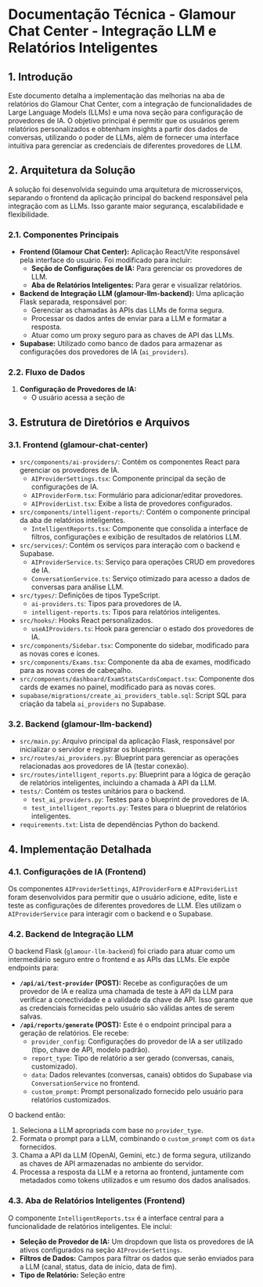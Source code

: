 # Documentação Técnica - Glamour Chat Center - Integração LLM e Relatórios Inteligentes

## 1. Introdução

Este documento detalha a implementação das melhorias na aba de relatórios do Glamour Chat Center, com a integração de funcionalidades de Large Language Models (LLMs) e uma nova seção para configuração de provedores de IA. O objetivo principal é permitir que os usuários gerem relatórios personalizados e obtenham insights a partir dos dados de conversas, utilizando o poder de LLMs, além de fornecer uma interface intuitiva para gerenciar as credenciais de diferentes provedores de LLM.

## 2. Arquitetura da Solução

A solução foi desenvolvida seguindo uma arquitetura de microsserviços, separando o frontend da aplicação principal do backend responsável pela integração com as LLMs. Isso garante maior segurança, escalabilidade e flexibilidade.

### 2.1. Componentes Principais

- **Frontend (Glamour Chat Center):** Aplicação React/Vite responsável pela interface do usuário. Foi modificado para incluir:
    - **Seção de Configurações de IA:** Para gerenciar os provedores de LLM.
    - **Aba de Relatórios Inteligentes:** Para gerar e visualizar relatórios.
- **Backend de Integração LLM (glamour-llm-backend):** Uma aplicação Flask separada, responsável por:
    - Gerenciar as chamadas às APIs das LLMs de forma segura.
    - Processar os dados antes de enviar para a LLM e formatar a resposta.
    - Atuar como um proxy seguro para as chaves de API das LLMs.
- **Supabase:** Utilizado como banco de dados para armazenar as configurações dos provedores de IA (`ai_providers`).

### 2.2. Fluxo de Dados

1.  **Configuração de Provedores de IA:**
    - O usuário acessa a seção de 


## 3. Estrutura de Diretórios e Arquivos

### 3.1. Frontend (glamour-chat-center)

- `src/components/ai-providers/`: Contém os componentes React para gerenciar os provedores de IA.
    - `AIProviderSettings.tsx`: Componente principal da seção de configurações de IA.
    - `AIProviderForm.tsx`: Formulário para adicionar/editar provedores.
    - `AIProviderList.tsx`: Exibe a lista de provedores configurados.
- `src/components/intelligent-reports/`: Contém o componente principal da aba de relatórios inteligentes.
    - `IntelligentReports.tsx`: Componente que consolida a interface de filtros, configurações e exibição de resultados de relatórios LLM.
- `src/services/`: Contém os serviços para interação com o backend e Supabase.
    - `AIProviderService.ts`: Serviço para operações CRUD em provedores de IA.
    - `ConversationService.ts`: Serviço otimizado para acesso a dados de conversas para análise LLM.
- `src/types/`: Definições de tipos TypeScript.
    - `ai-providers.ts`: Tipos para provedores de IA.
    - `intelligent-reports.ts`: Tipos para relatórios inteligentes.
- `src/hooks/`: Hooks React personalizados.
    - `useAIProviders.ts`: Hook para gerenciar o estado dos provedores de IA.
- `src/components/Sidebar.tsx`: Componente do sidebar, modificado para as novas cores e ícones.
- `src/components/Exams.tsx`: Componente da aba de exames, modificado para as novas cores de cabeçalho.
- `src/components/dashboard/ExamStatsCardsCompact.tsx`: Componente dos cards de exames no painel, modificado para as novas cores.
- `supabase/migrations/create_ai_providers_table.sql`: Script SQL para criação da tabela `ai_providers` no Supabase.

### 3.2. Backend (glamour-llm-backend)

- `src/main.py`: Arquivo principal da aplicação Flask, responsável por inicializar o servidor e registrar os blueprints.
- `src/routes/ai_providers.py`: Blueprint para gerenciar as operações relacionadas aos provedores de IA (testar conexão).
- `src/routes/intelligent_reports.py`: Blueprint para a lógica de geração de relatórios inteligentes, incluindo a chamada à API da LLM.
- `tests/`: Contém os testes unitários para o backend.
    - `test_ai_providers.py`: Testes para o blueprint de provedores de IA.
    - `test_intelligent_reports.py`: Testes para o blueprint de relatórios inteligentes.
- `requirements.txt`: Lista de dependências Python do backend.

## 4. Implementação Detalhada

### 4.1. Configurações de IA (Frontend)

Os componentes `AIProviderSettings`, `AIProviderForm` e `AIProviderList` foram desenvolvidos para permitir que o usuário adicione, edite, liste e teste as configurações de diferentes provedores de LLM. Eles utilizam o `AIProviderService` para interagir com o backend e o Supabase.

### 4.2. Backend de Integração LLM

O backend Flask (`glamour-llm-backend`) foi criado para atuar como um intermediário seguro entre o frontend e as APIs das LLMs. Ele expõe endpoints para:

- **`/api/ai/test-provider` (POST):** Recebe as configurações de um provedor de IA e realiza uma chamada de teste à API da LLM para verificar a conectividade e a validade da chave de API. Isso garante que as credenciais fornecidas pelo usuário são válidas antes de serem salvas.
- **`/api/reports/generate` (POST):** Este é o endpoint principal para a geração de relatórios. Ele recebe:
    - `provider_config`: Configurações do provedor de IA a ser utilizado (tipo, chave de API, modelo padrão).
    - `report_type`: Tipo de relatório a ser gerado (conversas, canais, customizado).
    - `data`: Dados relevantes (conversas, canais) obtidos do Supabase via `ConversationService` no frontend.
    - `custom_prompt`: Prompt personalizado fornecido pelo usuário para relatórios customizados.

O backend então:
1.  Seleciona a LLM apropriada com base no `provider_type`.
2.  Formata o prompt para a LLM, combinando o `custom_prompt` com os `data` fornecidos.
3.  Chama a API da LLM (OpenAI, Gemini, etc.) de forma segura, utilizando as chaves de API armazenadas no ambiente do servidor.
4.  Processa a resposta da LLM e a retorna ao frontend, juntamente com metadados como tokens utilizados e um resumo dos dados analisados.

### 4.3. Aba de Relatórios Inteligentes (Frontend)

O componente `IntelligentReports.tsx` é a interface central para a funcionalidade de relatórios inteligentes. Ele inclui:

- **Seleção de Provedor de IA:** Um dropdown que lista os provedores de IA ativos configurados na seção `AIProviderSettings`.
- **Filtros de Dados:** Campos para filtrar os dados que serão enviados para a LLM (canal, status, data de início, data de fim).
- **Tipo de Relatório:** Seleção entre 

